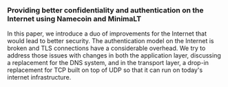 ### Providing better confidentiality and authentication on the Internet using Namecoin and MinimaLT

In this paper, we introduce a duo of improvements for the Internet that would lead to better security. The authentication model on the Internet is broken and TLS connections have a considerable overhead. We try to address those issues with changes in both the application layer, discussing a replacement for the DNS system, and in the transport layer, a drop-in replacement for TCP built on top of UDP so that it can run on today's internet infrastructure.
